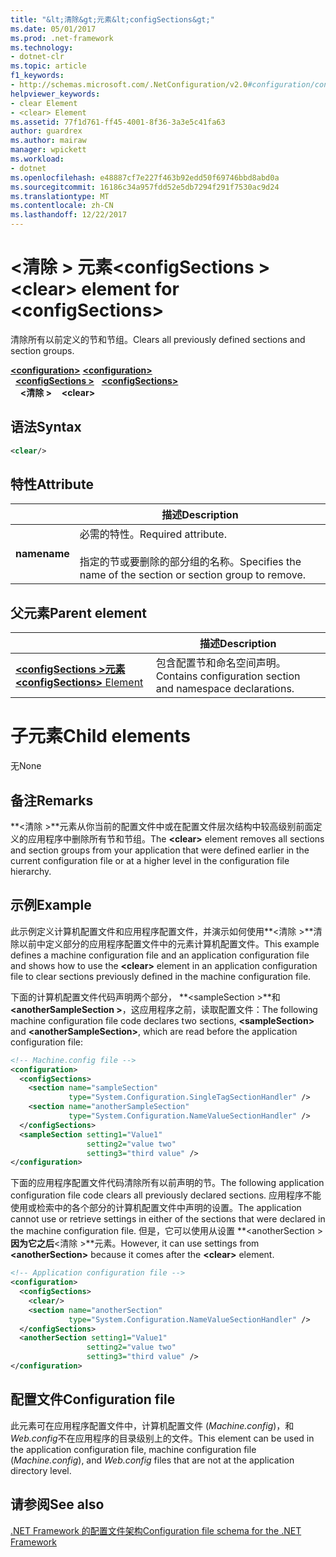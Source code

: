 ```yaml
---
title: "&lt;清除&gt;元素&lt;configSections&gt;"
ms.date: 05/01/2017
ms.prod: .net-framework
ms.technology:
- dotnet-clr
ms.topic: article
f1_keywords:
- http://schemas.microsoft.com/.NetConfiguration/v2.0#configuration/configSections/clear
helpviewer_keywords:
- clear Element
- <clear> Element
ms.assetid: 77f1d761-ff45-4001-8f36-3a3e5c41fa63
author: guardrex
ms.author: mairaw
manager: wpickett
ms.workload:
- dotnet
ms.openlocfilehash: e48887cf7e227f463b92edd50f69746bbd8abd0a
ms.sourcegitcommit: 16186c34a957fdd52e5db7294f291f7530ac9d24
ms.translationtype: MT
ms.contentlocale: zh-CN
ms.lasthandoff: 12/22/2017
---
```

# <a name="clear-element-for-configsections"></a><span data-ttu-id="3e365-102">\<清除 > 元素\<configSections ></span><span class="sxs-lookup"><span data-stu-id="3e365-102">\<clear> element for \<configSections></span></span>

<span data-ttu-id="3e365-103">清除所有以前定义的节和节组。</span><span class="sxs-lookup"><span data-stu-id="3e365-103">Clears all previously defined sections and section groups.</span></span>

<span data-ttu-id="3e365-104">[**\<configuration>**](~/docs/framework/configure-apps/file-schema/configuration-element.md) </span><span class="sxs-lookup"><span data-stu-id="3e365-104">[**\<configuration>**](~/docs/framework/configure-apps/file-schema/configuration-element.md) </span></span>  
<span data-ttu-id="3e365-105">&nbsp;&nbsp;[**\<configSections >**](~/docs/framework/configure-apps/file-schema/configsections-element-for-configuration.md) </span><span class="sxs-lookup"><span data-stu-id="3e365-105">&nbsp;&nbsp;[**\<configSections>**](~/docs/framework/configure-apps/file-schema/configsections-element-for-configuration.md) </span></span>  
<span data-ttu-id="3e365-106">&nbsp;&nbsp;&nbsp;&nbsp;**\<清除 >**</span><span class="sxs-lookup"><span data-stu-id="3e365-106">&nbsp;&nbsp;&nbsp;&nbsp;**\<clear>**</span></span>

## <a name="syntax"></a><span data-ttu-id="3e365-107">语法</span><span class="sxs-lookup"><span data-stu-id="3e365-107">Syntax</span></span>

```xml
<clear/>
```

## <a name="attribute"></a><span data-ttu-id="3e365-108">特性</span><span class="sxs-lookup"><span data-stu-id="3e365-108">Attribute</span></span>

|           | <span data-ttu-id="3e365-109">描述</span><span class="sxs-lookup"><span data-stu-id="3e365-109">Description</span></span> |
| --------- | ----------- |
| <span data-ttu-id="3e365-110">**name**</span><span class="sxs-lookup"><span data-stu-id="3e365-110">**name**</span></span>  | <span data-ttu-id="3e365-111">必需的特性。</span><span class="sxs-lookup"><span data-stu-id="3e365-111">Required attribute.</span></span><br><br><span data-ttu-id="3e365-112">指定的节或要删除的部分组的名称。</span><span class="sxs-lookup"><span data-stu-id="3e365-112">Specifies the name of the section or section group to remove.</span></span> |

## <a name="parent-element"></a><span data-ttu-id="3e365-113">父元素</span><span class="sxs-lookup"><span data-stu-id="3e365-113">Parent element</span></span>

|     | <span data-ttu-id="3e365-114">描述</span><span class="sxs-lookup"><span data-stu-id="3e365-114">Description</span></span> |
| --- | ----------- |
| [<span data-ttu-id="3e365-115">**\<configSections >**元素</span><span class="sxs-lookup"><span data-stu-id="3e365-115">**\<configSections>** Element</span></span>](~/docs/framework/configure-apps/file-schema/configsections-element-for-configuration.md) | <span data-ttu-id="3e365-116">包含配置节和命名空间声明。</span><span class="sxs-lookup"><span data-stu-id="3e365-116">Contains configuration section and namespace declarations.</span></span> |

# <a name="child-elements"></a><span data-ttu-id="3e365-117">子元素</span><span class="sxs-lookup"><span data-stu-id="3e365-117">Child elements</span></span>

<span data-ttu-id="3e365-118">无</span><span class="sxs-lookup"><span data-stu-id="3e365-118">None</span></span>

## <a name="remarks"></a><span data-ttu-id="3e365-119">备注</span><span class="sxs-lookup"><span data-stu-id="3e365-119">Remarks</span></span>

<span data-ttu-id="3e365-120">**\<清除 >**元素从你当前的配置文件中或在配置文件层次结构中较高级别前面定义的应用程序中删除所有节和节组。</span><span class="sxs-lookup"><span data-stu-id="3e365-120">The **\<clear>** element removes all sections and section groups from your application that were defined earlier in the current configuration file or at a higher level in the configuration file hierarchy.</span></span>

## <a name="example"></a><span data-ttu-id="3e365-121">示例</span><span class="sxs-lookup"><span data-stu-id="3e365-121">Example</span></span>

<span data-ttu-id="3e365-122">此示例定义计算机配置文件和应用程序配置文件，并演示如何使用**\<清除 >**清除以前中定义部分的应用程序配置文件中的元素计算机配置文件。</span><span class="sxs-lookup"><span data-stu-id="3e365-122">This example defines a machine configuration file and an application configuration file and shows how to use the **\<clear>** element in an application configuration file to clear sections previously defined in the machine configuration file.</span></span>

<span data-ttu-id="3e365-123">下面的计算机配置文件代码声明两个部分，  **\<sampleSection >**和 **\<anotherSampleSection >**，这应用程序之前，读取配置文件：</span><span class="sxs-lookup"><span data-stu-id="3e365-123">The following machine configuration file code declares two sections, **\<sampleSection>** and **\<anotherSampleSection>**, which are read before the application configuration file:</span></span>

```xml
<!-- Machine.config file -->
<configuration>
  <configSections>
    <section name="sampleSection"
             type="System.Configuration.SingleTagSectionHandler" />
    <section name="anotherSampleSection"
             type="System.Configuration.NameValueSectionHandler" />
  </configSections>
  <sampleSection setting1="Value1" 
                 setting2="value two" 
                 setting3="third value" />
</configuration>
```

<span data-ttu-id="3e365-124">下面的应用程序配置文件代码清除所有以前声明的节。</span><span class="sxs-lookup"><span data-stu-id="3e365-124">The following application configuration file code clears all previously declared sections.</span></span> <span data-ttu-id="3e365-125">应用程序不能使用或检索中的各个部分的计算机配置文件中声明的设置。</span><span class="sxs-lookup"><span data-stu-id="3e365-125">The application cannot use or retrieve settings in either of the sections that were declared in the machine configuration file.</span></span> <span data-ttu-id="3e365-126">但是，它可以使用从设置 **\<anotherSection >**因为它之后**\<清除 >**元素。</span><span class="sxs-lookup"><span data-stu-id="3e365-126">However, it can use settings from **\<anotherSection>** because it comes after the **\<clear>** element.</span></span>

```xml
<!-- Application configuration file -->
<configuration>
  <configSections>
    <clear/>
    <section name="anotherSection"
             type="System.Configuration.NameValueSectionHandler" />
  </configSections>
  <anotherSection setting1="Value1" 
                 setting2="value two" 
                 setting3="third value" />
</configuration>
```

## <a name="configuration-file"></a><span data-ttu-id="3e365-127">配置文件</span><span class="sxs-lookup"><span data-stu-id="3e365-127">Configuration file</span></span>

<span data-ttu-id="3e365-128">此元素可在应用程序配置文件中，计算机配置文件 (*Machine.config*)，和*Web.config*不在应用程序的目录级别上的文件。</span><span class="sxs-lookup"><span data-stu-id="3e365-128">This element can be used in the application configuration file, machine configuration file (*Machine.config*), and *Web.config* files that are not at the application directory level.</span></span>

## <a name="see-also"></a><span data-ttu-id="3e365-129">请参阅</span><span class="sxs-lookup"><span data-stu-id="3e365-129">See also</span></span>

[<span data-ttu-id="3e365-130">.NET Framework 的配置文件架构</span><span class="sxs-lookup"><span data-stu-id="3e365-130">Configuration file schema for the .NET Framework</span></span>](~/docs/framework/configure-apps/file-schema/index.md)
